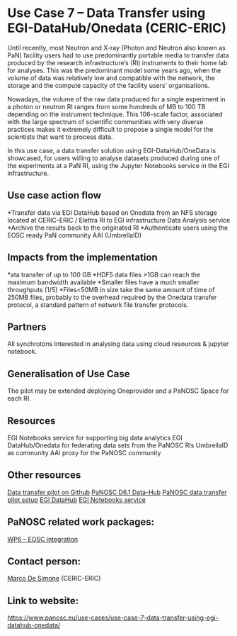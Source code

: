 Use Case 7 – Data Transfer using EGI-DataHub/Onedata (CERIC-ERIC)
=========================================================

Until recently, most Neutron and X-ray (Photon and Neutron also known as PaN) facility users had to use predominantly portable media to transfer data produced by the research infrastructure’s (RI) instruments to their home lab for analyses. This was the predominant model some years ago, when the volume of data was relatively low and compatible with the network, the storage and the compute capacity of the facility users’ organisations.

Nowadays, the volume of the raw data produced for a single experiment in a photon or neutron RI ranges from some hundreds of MB to 100 TB depending on the instrument technique. This 106-scale factor, associated with the large spectrum of scientific communities with very diverse practices makes it extremely difficult to propose a single model for the scientists that want to process data.

In this use case, a data transfer solution using EGI-DataHub/OneData is showcased, for users willing to analyse datasets produced during one of the experiments at a PaN RI, using the Jupyter Notebooks service in the EGI infrastructure.

Use case action flow
------
*Transfer data via EGI DataHub based on Onedata from an NFS storage located at CERIC-ERIC / Elettra RI to EGI infrastructure Data Analysis service
*Archive the results back to the originated RI
*Authenticate users using the EOSC ready PaN community AAI (UmbrellaID)

Impacts from the implementation
------
*ata transfer of up to 100 GB
*HDF5 data files >1GB can reach the maximum bandwidth available
*Smaller files have a much smaller throughputs (1/5)
*Files<50MB in size take the same amount of time of 250MB files, probably to the overhead required by the Onedata transfer protocol, a standard pattern of network file transfer protocols.

Partners
------
All synchrotons interested in analysing data using cloud resources & jupyter notebook.

Generalisation of Use Case
------
The pilot may be extended deploying Oneprovider and a PaNOSC Space for each RI.

Resources
------
EGI Notebooks service for supporting big data analytics
EGI DataHub/Onedata for federating data sets from the PaNOSC RIs
UmbrellaID as community AAI proxy for the PaNOSC community

Other resources
------
[Data transfer pilot on Github](https://github.com/EGI-Foundation/data-transfer-pilot)
[PaNOSC D6.1 Data-Hub](https://www.panosc.eu/wp-content/uploads/2020/12/D6.1_DataHub.pdf)
[PaNOSC data transfer pilot setup](https://documents.egi.eu/public/ShowDocument?docid=3686)
[EGI DataHub](https://docs.egi.eu/users/datahub/)
[EGI Notebooks service](https://www.egi.eu/services/notebooks/)

PaNOSC related work packages:
------
[WP6 – EOSC integration](https://www.panosc.eu/work-packages/work-package-6-eosc-integration/)

Contact person:
------
[Marco De Simone](mailto:marco.desimone@ceric-eric.eu) (CERIC-ERIC)

Link to website: 
------
https://www.panosc.eu/use-cases/use-case-7-data-transfer-using-egi-datahub-onedata/
